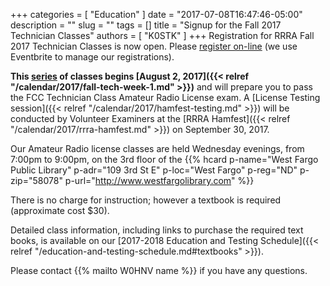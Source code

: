 +++
categories = [ "Education" ]
date = "2017-07-08T16:47:46-05:00"
description = ""
slug = ""
tags = []
title = "Signup for the Fall 2017 Technician Classes"
authors = [ "K0STK" ]
+++
Registration for RRRA Fall 2017 Technician Classes is now open. Please
[register on-line](https://www.eventbrite.com/e/fcc-ham-radio-license-class-tickets-36013428133)
(we use Eventbrite to manage our registrations).

**This
[series](/dates/fall-2017-technician)
of classes begins
[August 2, 2017]({{< relref "/calendar/2017/fall-tech-week-1.md" >}})**
and will prepare you to pass the FCC Technician Class Amateur Radio
License exam. A
[License Testing session]({{< relref "/calendar/2017/hamfest-testing.md" >}})
will be
conducted by Volunteer Examiners at the
[RRRA Hamfest]({{< relref "/calendar/2017/rrra-hamfest.md" >}})
on September 30, 2017.
<!--more-->

Our Amateur Radio license classes are
held Wednesday evenings, from 7:00pm to 9:00pm, on the 3rd floor of the 
{{% hcard p-name="West Fargo Public Library" p-adr="109 3rd St E" p-loc="West Fargo" p-reg="ND" p-zip="58078" p-url="http://www.westfargolibrary.com" %}}

There is no charge for instruction; however a textbook is required
(approximate cost $30).

Detailed class information, including links to purchase the required
text books, is available on our
[2017-2018 Education and Testing Schedule]({{< relref "/education-and-testing-schedule.md#textbooks" >}}).

Please contact {{% mailto W0HNV name %}} if you have any questions.
